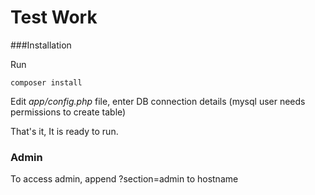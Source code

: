 # Test Work

###Installation

Run
```
composer install
```
Edit *app/config.php* file, enter DB connection details (mysql user needs permissions to create table)

That's it, It is ready to run.

### Admin
To access admin, append ?section=admin to hostname